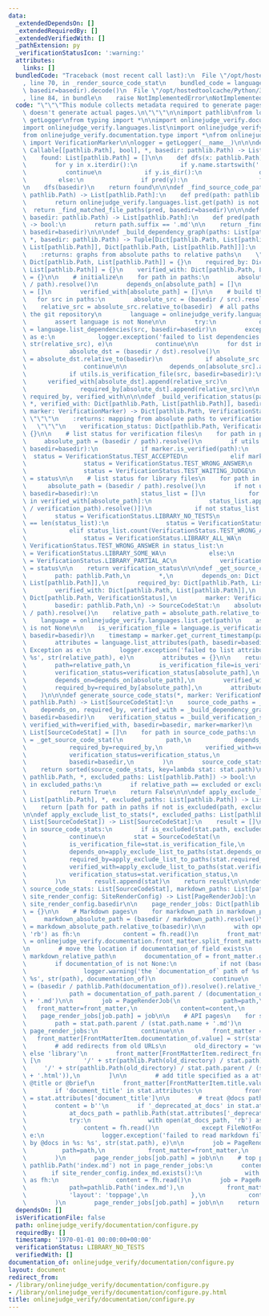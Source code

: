 ```yaml
---
data:
  _extendedDependsOn: []
  _extendedRequiredBy: []
  _extendedVerifiedWith: []
  _pathExtension: py
  _verificationStatusIcon: ':warning:'
  attributes:
    links: []
  bundledCode: "Traceback (most recent call last):\n  File \"/opt/hostedtoolcache/Python/3.8.5/x64/lib/python3.8/site-packages/onlinejudge_verify/documentation/build.py\"\
    , line 70, in _render_source_code_stat\n    bundled_code = language.bundle(stat.path,\
    \ basedir=basedir).decode()\n  File \"/opt/hostedtoolcache/Python/3.8.5/x64/lib/python3.8/site-packages/onlinejudge_verify/languages/python.py\"\
    , line 84, in bundle\n    raise NotImplementedError\nNotImplementedError\n"
  code: "\"\"\"This module collects metadata required to generate pages. This module\
    \ doesn't generate actual pages.\n\"\"\"\n\nimport pathlib\nfrom logging import\
    \ getLogger\nfrom typing import *\n\nimport onlinejudge_verify.documentation.front_matter\n\
    import onlinejudge_verify.languages.list\nimport onlinejudge_verify.utils as utils\n\
    from onlinejudge_verify.documentation.type import *\nfrom onlinejudge_verify.marker\
    \ import VerificationMarker\n\nlogger = getLogger(__name__)\n\n\ndef _find_matched_file_paths(pred:\
    \ Callable[[pathlib.Path], bool], *, basedir: pathlib.Path) -> List[pathlib.Path]:\n\
    \    found: List[pathlib.Path] = []\n\n    def dfs(x: pathlib.Path) -> None:\n\
    \        for y in x.iterdir():\n            if y.name.startswith('.'):\n     \
    \           continue\n            if y.is_dir():\n                dfs(y)\n   \
    \         else:\n                if pred(y):\n                    found.append(y)\n\
    \n    dfs(basedir)\n    return found\n\n\ndef _find_source_code_paths(*, basedir:\
    \ pathlib.Path) -> List[pathlib.Path]:\n    def pred(path: pathlib.Path) -> bool:\n\
    \        return onlinejudge_verify.languages.list.get(path) is not None\n\n  \
    \  return _find_matched_file_paths(pred, basedir=basedir)\n\n\ndef find_markdown_paths(*,\
    \ basedir: pathlib.Path) -> List[pathlib.Path]:\n    def pred(path: pathlib.Path)\
    \ -> bool:\n        return path.suffix == '.md'\n\n    return _find_matched_file_paths(pred,\
    \ basedir=basedir)\n\n\ndef _build_dependency_graph(paths: List[pathlib.Path],\
    \ *, basedir: pathlib.Path) -> Tuple[Dict[pathlib.Path, List[pathlib.Path]], Dict[pathlib.Path,\
    \ List[pathlib.Path]], Dict[pathlib.Path, List[pathlib.Path]]]:\n    \"\"\"\n\
    \    :returns: graphs from absolute paths to relative paths\n    \"\"\"\n    depends_on:\
    \ Dict[pathlib.Path, List[pathlib.Path]] = {}\n    required_by: Dict[pathlib.Path,\
    \ List[pathlib.Path]] = {}\n    verified_with: Dict[pathlib.Path, List[pathlib.Path]]\
    \ = {}\n\n    # initialize\n    for path in paths:\n        absolute_path = (basedir\
    \ / path).resolve()\n        depends_on[absolute_path] = []\n        required_by[absolute_path]\
    \ = []\n        verified_with[absolute_path] = []\n\n    # build the graph\n \
    \   for src in paths:\n        absolute_src = (basedir / src).resolve()\n    \
    \    relative_src = absolute_src.relative_to(basedir)  # all paths must be in\
    \ the git repository\n        language = onlinejudge_verify.languages.list.get(src)\n\
    \        assert language is not None\n\n        try:\n            dependencies\
    \ = language.list_dependencies(src, basedir=basedir)\n        except Exception\
    \ as e:\n            logger.exception('failed to list dependencies of %s: %s',\
    \ str(relative_src), e)\n            continue\n\n        for dst in dependencies:\n\
    \            absolute_dst = (basedir / dst).resolve()\n            relative_dst\
    \ = absolute_dst.relative_to(basedir)\n            if absolute_src == absolute_dst:\n\
    \                continue\n\n            depends_on[absolute_src].append(relative_dst)\n\
    \            if utils.is_verification_file(src, basedir=basedir):\n          \
    \      verified_with[absolute_dst].append(relative_src)\n            else:\n \
    \               required_by[absolute_dst].append(relative_src)\n\n    return depends_on,\
    \ required_by, verified_with\n\n\ndef _build_verification_status(paths: List[pathlib.Path],\
    \ *, verified_with: Dict[pathlib.Path, List[pathlib.Path]], basedir: pathlib.Path,\
    \ marker: VerificationMarker) -> Dict[pathlib.Path, VerificationStatus]:\n   \
    \ \"\"\"\n    :returns: mapping from absolute paths to verification status\n \
    \   \"\"\"\n    verification_status: Dict[pathlib.Path, VerificationStatus] =\
    \ {}\n\n    # list status for verification files\n    for path in paths:\n   \
    \     absolute_path = (basedir / path).resolve()\n        if utils.is_verification_file(path,\
    \ basedir=basedir):\n            if marker.is_verified(path):\n              \
    \  status = VerificationStatus.TEST_ACCEPTED\n            elif marker.is_failed(path):\n\
    \                status = VerificationStatus.TEST_WRONG_ANSWER\n            else:\n\
    \                status = VerificationStatus.TEST_WAITING_JUDGE\n            verification_status[absolute_path]\
    \ = status\n\n    # list status for library files\n    for path in paths:\n  \
    \      absolute_path = (basedir / path).resolve()\n        if not utils.is_verification_file(path,\
    \ basedir=basedir):\n            status_list = []\n            for verification_path\
    \ in verified_with[absolute_path]:\n                status_list.append(verification_status[(basedir\
    \ / verification_path).resolve()])\n            if not status_list:\n        \
    \        status = VerificationStatus.LIBRARY_NO_TESTS\n            elif status_list.count(VerificationStatus.TEST_ACCEPTED)\
    \ == len(status_list):\n                status = VerificationStatus.LIBRARY_ALL_AC\n\
    \            elif status_list.count(VerificationStatus.TEST_WRONG_ANSWER) == len(status_list):\n\
    \                status = VerificationStatus.LIBRARY_ALL_WA\n            elif\
    \ VerificationStatus.TEST_WRONG_ANSWER in status_list:\n                status\
    \ = VerificationStatus.LIBRARY_SOME_WA\n            else:\n                status\
    \ = VerificationStatus.LIBRARY_PARTIAL_AC\n            verification_status[absolute_path]\
    \ = status\n\n    return verification_status\n\n\ndef _get_source_code_stat(\n\
    \        path: pathlib.Path,\n        *,\n        depends_on: Dict[pathlib.Path,\
    \ List[pathlib.Path]],\n        required_by: Dict[pathlib.Path, List[pathlib.Path]],\n\
    \        verified_with: Dict[pathlib.Path, List[pathlib.Path]],\n        verification_status:\
    \ Dict[pathlib.Path, VerificationStatus],\n        marker: VerificationMarker,\n\
    \        basedir: pathlib.Path,\n) -> SourceCodeStat:\n    absolute_path = (basedir\
    \ / path).resolve()\n    relative_path = absolute_path.relative_to(basedir)\n\
    \    language = onlinejudge_verify.languages.list.get(path)\n    assert language\
    \ is not None\n\n    is_verification_file = language.is_verification_file(path,\
    \ basedir=basedir)\n    timestamp = marker.get_current_timestamp(path)\n    try:\n\
    \        attributes = language.list_attributes(path, basedir=basedir)\n    except\
    \ Exception as e:\n        logger.exception('failed to list attributes of %s:\
    \ %s', str(relative_path), e)\n        attributes = {}\n\n    return SourceCodeStat(\n\
    \        path=relative_path,\n        is_verification_file=is_verification_file,\n\
    \        verification_status=verification_status[absolute_path],\n        timestamp=timestamp,\n\
    \        depends_on=depends_on[absolute_path],\n        verified_with=verified_with[absolute_path],\n\
    \        required_by=required_by[absolute_path],\n        attributes=attributes,\n\
    \    )\n\n\ndef generate_source_code_stats(*, marker: VerificationMarker, basedir:\
    \ pathlib.Path) -> List[SourceCodeStat]:\n    source_code_paths = _find_source_code_paths(basedir=basedir)\n\
    \    depends_on, required_by, verified_with = _build_dependency_graph(source_code_paths,\
    \ basedir=basedir)\n    verification_status = _build_verification_status(source_code_paths,\
    \ verified_with=verified_with, basedir=basedir, marker=marker)\n    source_code_stats:\
    \ List[SourceCodeStat] = []\n    for path in source_code_paths:\n        stat\
    \ = _get_source_code_stat(\n            path,\n            depends_on=depends_on,\n\
    \            required_by=required_by,\n            verified_with=verified_with,\n\
    \            verification_status=verification_status,\n            marker=marker,\n\
    \            basedir=basedir,\n        )\n        source_code_stats.append(stat)\n\
    \    return sorted(source_code_stats, key=lambda stat: stat.path)\n\n\ndef is_excluded(relative_path:\
    \ pathlib.Path, *, excluded_paths: List[pathlib.Path]) -> bool:\n    for excluded\
    \ in excluded_paths:\n        if relative_path == excluded or excluded in relative_path.parents:\n\
    \            return True\n    return False\n\n\ndef apply_exclude_list_to_paths(paths:\
    \ List[pathlib.Path], *, excluded_paths: List[pathlib.Path]) -> List[pathlib.Path]:\n\
    \    return [path for path in paths if not is_excluded(path, excluded_paths=excluded_paths)]\n\
    \n\ndef apply_exclude_list_to_stats(*, excluded_paths: List[pathlib.Path], source_code_stats:\
    \ List[SourceCodeStat]) -> List[SourceCodeStat]:\n    result = []\n    for stat\
    \ in source_code_stats:\n        if is_excluded(stat.path, excluded_paths=excluded_paths):\n\
    \            continue\n        stat = SourceCodeStat(\n            path=stat.path,\n\
    \            is_verification_file=stat.is_verification_file,\n            timestamp=stat.timestamp,\n\
    \            depends_on=apply_exclude_list_to_paths(stat.depends_on, excluded_paths=excluded_paths),\n\
    \            required_by=apply_exclude_list_to_paths(stat.required_by, excluded_paths=excluded_paths),\n\
    \            verified_with=apply_exclude_list_to_paths(stat.verified_with, excluded_paths=excluded_paths),\n\
    \            verification_status=stat.verification_status,\n            attributes=stat.attributes,\n\
    \        )\n        result.append(stat)\n    return result\n\n\ndef convert_to_page_render_jobs(*,\
    \ source_code_stats: List[SourceCodeStat], markdown_paths: List[pathlib.Path],\
    \ site_render_config: SiteRenderConfig) -> List[PageRenderJob]:\n    basedir =\
    \ site_render_config.basedir\n\n    page_render_jobs: Dict[pathlib.Path, PageRenderJob]\
    \ = {}\n\n    # Markdown pages\n    for markdown_path in markdown_paths:\n   \
    \     markdown_absolute_path = (basedir / markdown_path).resolve()\n        markdown_relative_path\
    \ = markdown_absolute_path.relative_to(basedir)\n\n        with open(markdown_path,\
    \ 'rb') as fh:\n            content = fh.read()\n        front_matter, content\
    \ = onlinejudge_verify.documentation.front_matter.split_front_matter(content)\n\
    \n        # move the location if documentation_of field exists\n        path =\
    \ markdown_relative_path\n        documentation_of = front_matter.get(FrontMatterItem.documentation_of.value)\n\
    \        if documentation_of is not None:\n            if not (basedir / pathlib.Path(documentation_of)).exists():\n\
    \                logger.warning('the `documentation_of` path of %s is not found:\
    \ %s', str(path), documentation_of)\n                continue\n            documentation_of_path\
    \ = (basedir / pathlib.Path(documentation_of)).resolve().relative_to(basedir)\n\
    \            path = documentation_of_path.parent / (documentation_of_path.name\
    \ + '.md')\n\n        job = PageRenderJob(\n            path=path,\n         \
    \   front_matter=front_matter,\n            content=content,\n        )\n    \
    \    page_render_jobs[job.path] = job\n\n    # API pages\n    for stat in source_code_stats:\n\
    \        path = stat.path.parent / (stat.path.name + '.md')\n        if path in\
    \ page_render_jobs:\n            continue\n\n        front_matter = {}\n     \
    \   front_matter[FrontMatterItem.documentation_of.value] = str(stat.path)\n\n\
    \        # add redirects from old URLs\n        old_directory = 'verify' if stat.is_verification_file\
    \ else 'library'\n        front_matter[FrontMatterItem.redirect_from.value] =\
    \ [\n            '/' + str(pathlib.Path(old_directory) / stat.path),\n       \
    \     '/' + str(pathlib.Path(old_directory) / stat.path.parent / (stat.path.name\
    \ + '.html')),\n        ]\n\n        # add title specified as a attributes like\
    \ @title or @brief\n        front_matter[FrontMatterItem.title.value] = str(stat.path)\n\
    \        if 'document_title' in stat.attributes:\n            front_matter[FrontMatterItem.title.value]\
    \ = stat.attributes['document_title']\n\n        # treat @docs path/to.md directives\n\
    \        content = b''\n        if '_deprecated_at_docs' in stat.attributes:\n\
    \            at_docs_path = pathlib.Path(stat.attributes['_deprecated_at_docs'])\n\
    \            try:\n                with open(at_docs_path, 'rb') as fh:\n    \
    \                content = fh.read()\n            except FileNotFoundError as\
    \ e:\n                logger.exception('failed to read markdown file specified\
    \ by @docs in %s: %s', str(stat.path), e)\n\n        job = PageRenderJob(\n  \
    \          path=path,\n            front_matter=front_matter,\n            content=content,\n\
    \        )\n        page_render_jobs[job.path] = job\n\n    # top page\n    if\
    \ pathlib.Path('index.md') not in page_render_jobs:\n        content = b''\n \
    \       if site_render_config.index_md.exists():\n            with site_render_config.index_md.open('rb')\
    \ as fh:\n                content = fh.read()\n        job = PageRenderJob(\n\
    \            path=pathlib.Path('index.md'),\n            front_matter={\n    \
    \            'layout': 'toppage',\n            },\n            content=content,\n\
    \        )\n        page_render_jobs[job.path] = job\n\n    return list(page_render_jobs.values())\n"
  dependsOn: []
  isVerificationFile: false
  path: onlinejudge_verify/documentation/configure.py
  requiredBy: []
  timestamp: '1970-01-01 00:00:00+00:00'
  verificationStatus: LIBRARY_NO_TESTS
  verifiedWith: []
documentation_of: onlinejudge_verify/documentation/configure.py
layout: document
redirect_from:
- /library/onlinejudge_verify/documentation/configure.py
- /library/onlinejudge_verify/documentation/configure.py.html
title: onlinejudge_verify/documentation/configure.py
---
```

